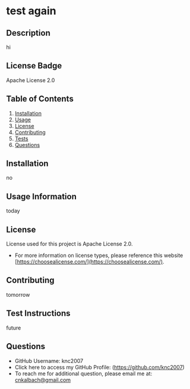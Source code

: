 
  # test again

  ## Description
  hi
  
  ## License Badge
  Apache License 2.0

  ## Table of Contents
  1. [Installation](#installation)
  2. [Usage](#usage-information)
  3. [License](#license)
  4. [Contributing](#contributing)
  5. [Tests](#test-instructions)
  6. [Questions](#questions)

  ## Installation
  no

  ## Usage Information
  today 

  ## License
  License used for this project is Apache License 2.0.
  * For more information on license types, please reference this website [https://choosealicense.com/](https://choosealicense.com/).

  ## Contributing 
  tomorrow

  ## Test Instructions
  future 

  ## Questions
  * GitHub Username: knc2007
  * Click here to access my GitHub Profile: (https://github.com/knc2007)
  * To reach me for additional question, please email me at: [cnkalbach@gmail.com](mailto:cnkalbach@gmail.com)
